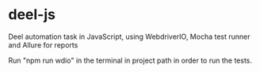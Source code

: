 # deel-js
Deel automation task in JavaScript, using WebdriverIO, Mocha test runner and Allure for reports

Run "npm run wdio" in the terminal in project path in order to run the tests.
